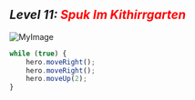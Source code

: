 ## ***Level 11:***  <span style="color: red">***Spuk Im Kithirrgarten***


![MyImage](Welt-1-Level-11.png)


```Javascript
while (true) {
    hero.moveRight();
    hero.moveRight();
    hero.moveUp(2);
}
```